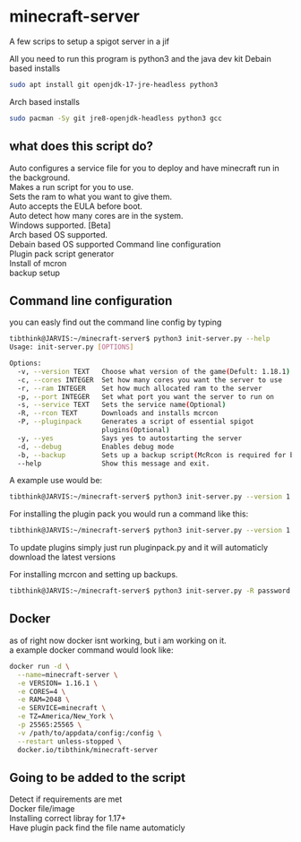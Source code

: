 # minecraft-server

A few scrips to setup a spigot server in a jif

All you need to run this program is python3 and the java dev kit
Debain based installs
``` bash
sudo apt install git openjdk-17-jre-headless python3
```
Arch based installs
```bash
sudo pacman -Sy git jre8-openjdk-headless python3 gcc
```

## what does this script do?

Auto configures a service file for you to deploy and have minecraft run in the background. \
Makes a run script for you to use. \
Sets the ram to what you want to give them. \
Auto accepts the EULA before boot. \
Auto detect how many cores are in the system. \
Windows supported. [Beta] \
Arch based OS supported. \
Debain based OS supported
Command line configuration \
Plugin pack script generator\
Install of mcron \
backup setup

## Command line configuration
you can easly find out the command line config by typing

``` bash
tibthink@JARVIS:~/minecraft-server$ python3 init-server.py --help
Usage: init-server.py [OPTIONS]

Options:
  -v, --version TEXT   Choose what version of the game(Defult: 1.18.1)
  -c, --cores INTEGER  Set how many cores you want the server to use
  -r, --ram INTEGER    Set how much allocated ram to the server
  -p, --port INTEGER   Set what port you want the server to run on
  -s, --service TEXT   Sets the service name(Optional)
  -R, --rcon TEXT      Downloads and installs mcrcon
  -P, --pluginpack     Generates a script of essential spigot
                       plugins(Optional)
  -y, --yes            Says yes to autostarting the server
  -d, --debug          Enables debug mode
  -b, --backup         Sets up a backup script(McRcon is required for backups)
  --help               Show this message and exit.
```

A example use would be:

``` bash
tibthink@JARVIS:~/minecraft-server$ python3 init-server.py --version 1.17.1 --cores 3 --ram 1024 --port 4444 --service test
```

For installing the plugin pack you would run a command like this:

``` bash
tibthink@JARVIS:~/minecraft-server$ python3 init-server.py --version 1.17.1 --cores 3 --ram 1024 --port 4444 --service test -P
```
To update plugins simply just run pluginpack.py and it will automaticly download the latest versions

For installing mcrcon and setting up backups.

```bash
tibthink@JARVIS:~/minecraft-server$ python3 init-server.py -R password -b
```

## Docker

as of right now docker isnt working, but i am working on it. \
a example docker command would look like:
``` bash
docker run -d \
  --name=minecraft-server \
  -e VERSION= 1.16.1 \
  -e CORES=4 \
  -e RAM=2048 \
  -e SERVICE=minecraft \
  -e TZ=America/New_York \
  -p 25565:25565 \
  -v /path/to/appdata/config:/config \
  --restart unless-stopped \
  docker.io/tibthink/minecraft-server
```

## Going to be added to the script

Detect if requirements are met \
Docker file/image \
Installing correct libray for 1.17+ \
Have plugin pack find the file name automaticly 

